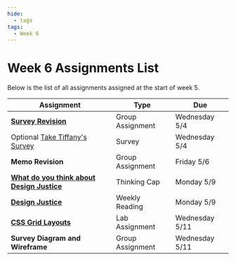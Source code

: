 ```yaml
---
hide:
  - tags
tags:
  - Week 6
---
```

# Week 6 Assignments List

Below is the list of all assignments assigned at the start of week 5.

|Assignment|Type|Due|
|-----------|----|---|
|[**Survey Revision**](https://forms.gle/8TU2Hj8o6J7UYjZ7A)|Group Assignment|Wednesday 5/4|
|Optional [Take Tiffany's Survey](https://docs.google.com/forms/d/e/1FAIpQLSewtp-AVsaftbC2Ie5ZR5K03XSJXib-2SgpmQwYPDB4eaIGyw/viewform)|Survey|Wednesday 5/4|
|**Memo Revision**|Group Assignment|Friday 5/6|
|[**What do you think about Design Justice**](thinking_cap.md)|Thinking Cap|Monday 5/9|
|[**Design Justice**](reading.md)|Weekly Reading|Monday 5/9|
|[**CSS Grid Layouts**](lab_assignment.md)|Lab Assignment|Wednesday 5/11|
|**Survey Diagram and Wireframe**|Group Assignment|Wednesday 5/11|
